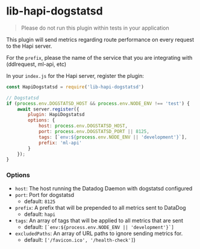 # lib-hapi-dogstatsd

> Please do not run this plugin within tests in your application

This plugin will send metrics regarding route performance on every request to the Hapi server.

For the `prefix`, please the name of the service that you are integrating with (ddlrequest, ml-api, etc)

In your `index.js` for the Hapi server, register the plugin:

```js
const HapiDogstatsd = require('lib-hapi-dogstatsd')

// Dogstatsd
if (process.env.DOGSTATSD_HOST && process.env.NODE_ENV !== 'test') {
    await server.register({
        plugin: HapiDogstatsd
        options: {
            host: process.env.DOGSTATSD_HOST,
            port: process.env.DOGSTATSD_PORT || 8125,
            tags: [`env:${process.env.NODE_ENV || 'development'}`],
            prefix: 'ml-api'
        }
    });
}
```

### Options

- `host`: The host running the Datadog Daemon with dogstatsd configured
- `port`: Port for dogstatsd
    - default: `8125`
- `prefix`: A prefix that will be prepended to all metrics sent to DataDog
    - default: `hapi`
- `tags`: An array of tags that will be applied to all metrics that are sent
    - default: ```[`env:${process.env.NODE_ENV || 'development'}`]```
- `excludedPaths`: An array of URL paths to ignore sending metrics for.
    - default: `['/favicon.ico', '/health-check']`)
